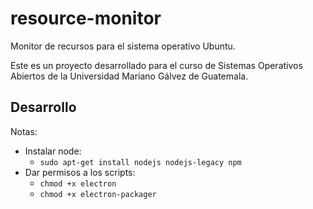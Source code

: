 # resource-monitor
Monitor de recursos para el sistema operativo Ubuntu.

Este es un proyecto desarrollado para el curso de Sistemas Operativos Abiertos de la Universidad Mariano Gálvez de Guatemala.


## Desarrollo

Notas:

* Instalar node:
  * `sudo apt-get install nodejs nodejs-legacy npm`
* Dar permisos a los scripts:
  * `chmod +x electron`
  * `chmod +x electron-packager`